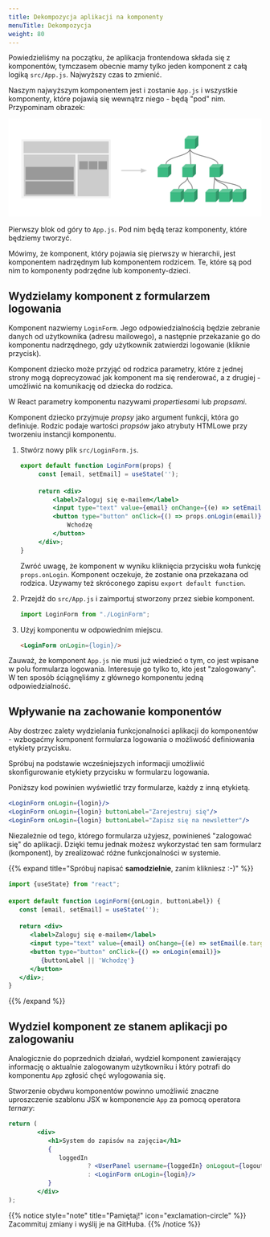 ```yaml
---
title: Dekompozycja aplikacji na komponenty
menuTitle: Dekompozycja
weight: 80
---
```


Powiedzieliśmy na początku, że aplikacja frontendowa składa się z komponentów, tymczasem
obecnie mamy tylko jeden komponent z całą logiką `src/App.js`. Najwyższy czas to zmienić.

Naszym najwyższym komponentem jest i zostanie `App.js` i wszystkie komponenty, które
pojawią się wewnątrz niego - będą "pod" nim. Przypominam obrazek:

![](intro-components.png)

Pierwszy blok od góry to `App.js`. Pod nim będą teraz komponenty, które będziemy tworzyć.

Mówimy, że komponent, który pojawia się pierwszy w hierarchii, jest komponentem nadrzędnym
lub komponentem rodzicem. Te, które są pod nim to komponenty podrzędne lub
komponenty-dzieci.

## Wydzielamy komponent z formularzem logowania

Komponent nazwiemy `LoginForm`. Jego odpowiedzialnością będzie zebranie danych
od użytkownika (adresu mailowego), a następnie przekazanie go do komponentu nadrzędnego,
gdy użytkownik zatwierdzi logowanie (kliknie przycisk).

Komponent dziecko może przyjąć od rodzica parametry, które z jednej strony mogą
doprecyzować jak komponent ma się renderować, a z drugiej - umożliwić na komunikację od dziecka do rodzica.

W React parametry komponentu nazywami _propertiesami_ lub _propsami_.

Komponent dziecko przyjmuje _propsy_ jako argument funkcji, która go definiuje.
Rodzic podaje wartości _propsów_ jako atrybuty HTMLowe przy tworzeniu instancji komponentu.

1. Stwórz nowy plik `src/LoginForm.js`.
   ```jsx
   export default function LoginForm(props) {
        const [email, setEmail] = useState('');
    
        return <div>
            <label>Zaloguj się e-mailem</label>
            <input type="text" value={email} onChange={(e) => setEmail(e.target.value)}/>
            <button type="button" onClick={() => props.onLogin(email)}>
                Wchodzę
            </button>
        </div>;
   }
   ```
   Zwróć uwagę, że komponent w wyniku kliknięcia przycisku woła funkcję `props.onLogin`.
   Komponent oczekuje, że zostanie ona przekazana od rodzica. Uzywamy też skróconego zapisu
   `export default function`.

1. Przejdź do `src/App.js` i zaimportuj stworzony przez siebie komponent.
   ```js
   import LoginForm from "./LoginForm";
   ```
1. Użyj komponentu w odpowiednim miejscu.
   ```html
   <LoginForm onLogin={login}/>
   ```

Zauważ, że komponent `App.js` nie musi już wiedzieć o tym, co jest wpisane w polu
formularza logowania. Interesuje go tylko to, kto jest "zalogowany". W ten sposób
ściągnęliśmy z głównego komponentu jedną odpowiedzialność.

## Wpływanie na zachowanie komponentów

Aby dostrzec zalety wydzielania funkcjonalności aplikacji do komponentów - wzbogaćmy
komponent formularza logowania o możliwość definiowania etykiety przycisku.

Spróbuj na podstawie wcześniejszych informacji umożliwić skonfigurowanie
etykiety przycisku w formularzu logowania.

Poniższy kod powinien wyświetlić trzy formularze, każdy z inną etykietą.

```jsx
<LoginForm onLogin={login}/>
<LoginForm onLogin={login} buttonLabel="Zarejestruj się"/>
<LoginForm onLogin={login} buttonLabel="Zapisz się na newsletter"/>
```

Niezależnie od tego, którego formularza użyjesz, powinieneś "zalogować się" do aplikacji.
Dzięki temu jednak możesz wykorzystać ten sam formularz (komponent), by zrealizować
różne funkcjonalności w systemie.

{{% expand title="Spróbuj napisać **samodzielnie**, zanim klikniesz :-)" %}}

```jsx {hl_lines="3,10"}
import {useState} from "react";

export default function LoginForm({onLogin, buttonLabel}) {
   const [email, setEmail] = useState('');

   return <div>
      <label>Zaloguj się e-mailem</label>
      <input type="text" value={email} onChange={(e) => setEmail(e.target.value)}/>
      <button type="button" onClick={() => onLogin(email)}>
         {buttonLabel || 'Wchodzę'}
      </button>
   </div>;
}
```

{{% /expand %}}

## Wydziel komponent ze stanem aplikacji po zalogowaniu

Analogicznie do poprzednich działań, wydziel komponent zawierający informację o
aktualnie zalogowanym użytkowniku i który potrafi do komponentu `App` zgłosić
chęć wylogowania się.

Stworzenie obydwu komponentów powinno umożliwić znaczne uproszczenie szablonu
JSX w komponencie `App` za pomocą operatora _ternary_:

```jsx
return (
        <div>
           <h1>System do zapisów na zajęcia</h1>
           {
              loggedIn
                      ? <UserPanel username={loggedIn} onLogout={logout}/>
                      : <LoginForm onLogin={login}/>
           }
        </div>
);
```

{{% notice style="note" title="Pamiętaj!" icon="exclamation-circle" %}}
Zacommituj zmiany i wyślij je na GitHuba.
{{% /notice %}}
